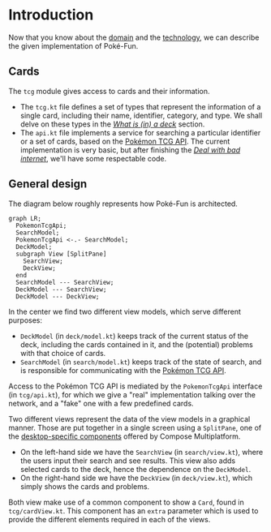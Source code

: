 # Introduction

Now that you know about the [domain](./tcg.md) and the [technology](./tech-intro.md), we can describe the given implementation of Poké-Fun.

## Cards

The `tcg` module gives access to cards and their information.

- The `tcg.kt` file defines a set of types that represent the information of a single card, including their name, identifier, category, and type. We shall delve on these types in the [_What is (in) a deck_](./adt.md) section.
- The `api.kt` file implements a service for searching a particular identifier or a set of cards, based on the [Pokémon TCG API](https://docs.pokemontcg.io/). The current implementation is very basic, but after finishing the [_Deal with bad internet_](./resilience.md), we'll have some respectable code.

## General design

The diagram below roughly represents how Poké-Fun is architected.

```mermaid
graph LR;
  PokemonTcgApi;
  SearchModel;
  PokemonTcgApi <-.- SearchModel;
  DeckModel;
  subgraph View [SplitPane]
    SearchView;
    DeckView;
  end
  SearchModel --- SearchView;
  DeckModel --- SearchView;
  DeckModel --- DeckView;
```

In the center we find two different view models, which serve different purposes:

- `DeckModel` (in `deck/model.kt`) keeps track of the current status of the deck, including the cards contained in it, and the (potential) problems with that choice of cards.
- `SearchModel` (in `search/model.kt`) keeps track of the state of search, and is responsible for communicating with the [Pokémon TCG API](https://docs.pokemontcg.io/).

Access to the Pokémon TCG API is mediated by the `PokemonTcgApi` interface (in `tcg/api.kt`), for which we give a "real" implementation talking over the network, and a "fake" one with a few predefined cards.

Two different views represent the data of the view models in a graphical manner. Those are put together in a single screen using a `SplitPane`, one of the [desktop-specific components](https://github.com/JetBrains/compose-multiplatform/blob/master/tutorials/README.md#desktop) offered by Compose Multiplatform.

- On the left-hand side we have the `SearchView` (in `search/view.kt`), where the users input their search and see results. This view also adds selected cards to the deck, hence the dependence on the `DeckModel`.
- On the right-hand side we have the `DeckView` (in `deck/view.kt`), which simply shows the cards and problems.

Both view make use of a common component to show a `Card`, found in `tcg/cardView.kt`. This component has an `extra` parameter which is used to provide the different elements required in each of the views.
